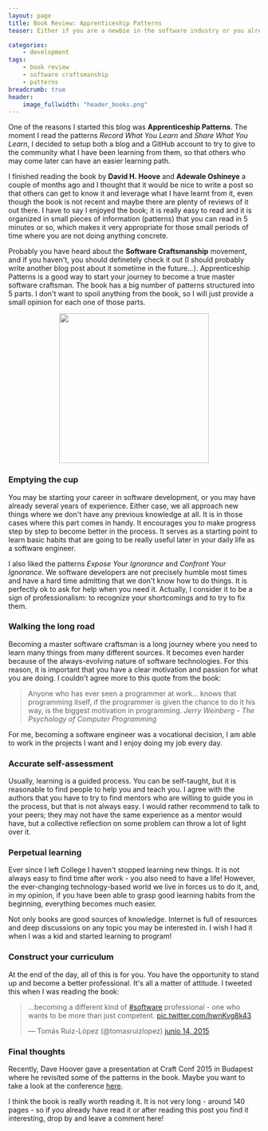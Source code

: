 ```yaml
---
layout: page
title: Book Review: Apprenticeship Patterns
teaser: Either if you are a newbie in the software industry or you already have several years of experience developing software, Apprenticeship Patterns is a good book to reflect about several habits that you acquire along the road and to focus on becoming a better software engineer. Read it and start your journey to become a master software craftsman!

categories:
    - development
tags:
    - book review
    - software craftsmanship
    - patterns
breadcrumb: true
header:
    image_fullwidth: "header_books.png"
---
```


One of the reasons I started this blog was **Apprenticeship Patterns**. The moment I read the patterns *Record What You Learn* and *Share What You Learn*, I decided to setup both a blog and a GitHub account to try to give to the community what I have been learning from them, so that others who may come later can have an easier learning path.

I finished reading the book by **David H. Hoove** and **Adewale Oshineye** a couple of months ago and I thought that it would be nice to write a post so that others can get to know it and leverage what I have learnt from it, even though the book is not recent and maybe there are plenty of reviews of it out there. I have to say I enjoyed the book; it is really easy to read and it is organized in small pieces of information (patterns) that you can read in 5 minutes or so, which makes it very appropriate for those small periods of time where you are not doing anything concrete.

Probably you have heard about the **Software Craftsmanship** movement, and if you haven't, you should definetely check it out (I should probably write another blog post about it sometime in the future...). Apprenticeship Patterns is a good way to start your journey to become a true master software craftsman. The book has a big number of patterns structured into 5 parts. I don't want to spoil anything from the book, so I will just provide a small opinion for each one of those parts.

<p align="center">
<img width="300" src="http://ecx.images-amazon.com/images/I/71q7D8-hz0L.jpg"/>
</p>

### Emptying the cup

You may be starting your career in software development, or you may have already several years of experience. Either case, we all approach new things where we don't have any previous knowledge at all. It is in those cases where this part comes in handy. It encourages you to make progress step by step to become better in the process. It serves as a starting point to learn basic habits that are going to be really useful later in your daily life as a software engineer.

I also liked the patterns *Expose Your Ignorance* and *Confront Your Ignorance*. We software developers are not precisely humble most times and have a hard time admitting that we don't know how to do things. It is perfectly ok to ask for help when you need it. Actually, I consider it to be a sign of professionalism: to recognize your shortcomings and to try to fix them.

### Walking the long road

Becoming a master software craftsman is a long journey where you need to learn many things from many different sources. It becomes even harder because of the always-evolving nature of software technologies. For this reason, it is important that you have a clear motivation and passion for what you are doing. I couldn't agree more to this quote from the book:

> Anyone who has ever seen a programmer at work... knows that programming itself, if the programmer is given the chance to do it his way, is the biggest motivation in programming.
<cite>Jerry Weinberg - The Psychology of Computer Programming</cite>

For me, becoming a software engineer was a vocational decision, I am able to work in the projects I want and I enjoy doing my job every day.

### Accurate self-assessment

Usually, learning is a guided process. You can be self-taught, but it is reasonable to find people to help you and teach you. I agree with the authors that you have to try to find mentors who are willing to guide you in the process, but that is not always easy. I would rather  recommend to talk to your peers; they may not have the same experience as a mentor would have, but a collective reflection on some problem can throw a lot of light over it.

### Perpetual learning

Ever since I left College I haven't stopped learning new things. It is not always easy to find time after work - you also need to have a life! However, the ever-changing technology-based world we live in forces us to do it, and, in my opinion, if you have been able to grasp good learning habits from the beginning, everything becomes much easier. 

Not only books are good sources of knowledge. Internet is full of resources and deep discussions on any topic you may be interested in. I wish I had it when I was a kid and started learning to program!

### Construct your curriculum

At the end of the day, all of this is for you. You have the opportunity to stand up and become a better professional. It's all a matter of attitude. I tweeted this when I was reading the book:

<blockquote class="twitter-tweet" lang="es"><p lang="en" dir="ltr">...becoming a different kind of <a href="https://twitter.com/hashtag/software?src=hash">#software</a> professional - one who wants to be more than just competent. <a href="http://t.co/hwnKvg8k43">pic.twitter.com/hwnKvg8k43</a></p>&mdash; Tomás Ruiz-López (@tomasruizlopez) <a href="https://twitter.com/tomasruizlopez/status/610133616224530432">junio 14, 2015</a></blockquote>
<script async src="//platform.twitter.com/widgets.js" charset="utf-8"></script>

### Final thoughts

Recently, Dave Hoover gave a presentation at Craft Conf 2015 in Budapest where he revisited some of the patterns in the book. Maybe you want to take a look at the conference [here][1].

I think the book is really worth reading it. It is not very long - around 140 pages - so if you already have read it or after reading this post you find it interesting, drop by and leave a comment here!

[1]: http://www.ustream.tv/embed/recorded/61479554?v=3&amp;wmode=direct

